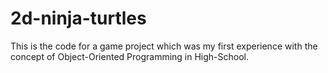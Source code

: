 # 2d-ninja-turtles
This is the code for a game project which was my first experience with the concept of Object-Oriented Programming in High-School. 
